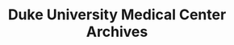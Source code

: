 ---
layout: repo
title: "Duke University Medical Center Archives"
id: 5128
permalink: repos/5128/
---